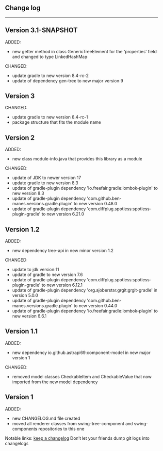 ## Change log
----------------------

Version 3.1-SNAPSHOT
-------------

ADDED:

- new getter method in class GenericTreeElement for the 'properties' field and changed to type LinkedHashMap

CHANGED:

- update gradle to new version 8.4-rc-2
- update of dependency gen-tree to new major version 9


Version 3
-------------

CHANGED:

- update gradle to new version 8.4-rc-1
- package structure that fits the module name

Version 2
-------------

ADDED:

- new class module-info.java that provides this library as a module

CHANGED:

- update of JDK to newer version 17
- update gradle to new version 8.3
- update of gradle-plugin dependency 'io.freefair.gradle:lombok-plugin' to new version 8.3
- update of gradle-plugin dependency 'com.github.ben-manes.versions.gradle.plugin' to new version 0.48.0
- update of gradle-plugin dependency 'com.diffplug.spotless:spotless-plugin-gradle' to new version 6.21.0

Version 1.2
-------------

ADDED:

- new dependency tree-api in new minor version 1.2

CHANGED:

- update to jdk version 11
- update of gradle to new version 7.6
- update of gradle-plugin dependency 'com.diffplug.spotless:spotless-plugin-gradle' to new version 6.12.1
- update of gradle-plugin dependency 'org.ajoberstar.grgit:grgit-gradle' in version 5.0.0
- update of gradle-plugin dependency 'com.github.ben-manes.versions.gradle.plugin' to new version 0.44.0
- update of gradle-plugin dependency 'io.freefair.gradle:lombok-plugin' to new version 6.6.1

Version 1.1
-------------

ADDED:

- new dependency io.github.astrapi69:component-model in new major version 1

CHANGED:

- removed model classes CheckableItem and CheckableValue that now imported from the new model dependency

Version 1
-------------

ADDED:

- new CHANGELOG.md file created
- moved all renderer classes from swing-tree-component and swing-components repositories to this one

Notable links:
[keep a changelog](http://keepachangelog.com/en/1.0.0/) Don’t let your friends dump git logs into changelogs
